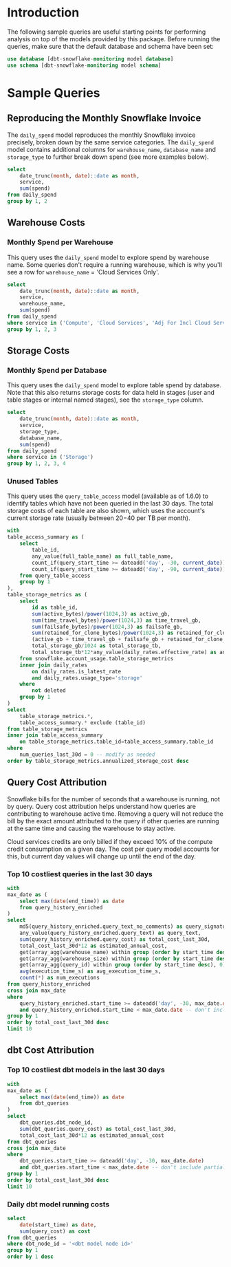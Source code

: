 # Introduction

The following sample queries are useful starting points for performing analysis on top of the models provided by this package. Before running the queries, make sure that the default database and schema have been set:

```sql
use database [dbt-snowflake-monitoring model database]
use schema [dbt-snowflake-monitoring model schema]
```

# Sample Queries

## Reproducing the Monthly Snowflake Invoice
The `daily_spend` model reproduces the monthly Snowflake invoice precisely, broken down by the same service categories. The `daily_spend` model contains additional columns for `warehouse_name`, `database_name` and `storage_type` to further break down spend (see more examples below).

```sql
select
    date_trunc(month, date)::date as month,
    service,
    sum(spend)
from daily_spend
group by 1, 2
```

## Warehouse Costs

### Monthly Spend per Warehouse
This query uses the `daily_spend` model to explore spend by warehouse name. Some queries don't require a running warehouse, which is why you'll see a row for `warehouse_name` = 'Cloud Services Only'.

```sql
select
    date_trunc(month, date)::date as month,
    service,
    warehouse_name,
    sum(spend)
from daily_spend
where service in ('Compute', 'Cloud Services', 'Adj For Incl Cloud Services')
group by 1, 2, 3
```

## Storage Costs

### Monthly Spend per Database
This query uses the `daily_spend` model to explore table spend by database. Note that this also returns storage costs for data held in stages (user and table stages or internal named stages), see the `storage_type` column.

```sql
select
    date_trunc(month, date)::date as month,
    service,
    storage_type,
    database_name,
    sum(spend)
from daily_spend
where service in ('Storage')
group by 1, 2, 3, 4
```

### Unused Tables
This query uses the `query_table_access` model (available as of 1.6.0) to identify tables which have not been queried in the last 30 days. The total storage costs of each table are also shown, which uses the account's current storage rate (usually between $20-$40 per TB per month).

```sql
with
table_access_summary as (
    select
        table_id,
        any_value(full_table_name) as full_table_name,
        count_if(query_start_time >= dateadd('day', -30, current_date)) as num_queries_last_30d,
        count_if(query_start_time >= dateadd('day', -90, current_date)) as num_queries_last_90d
    from query_table_access
    group by 1
),
table_storage_metrics as (
    select
        id as table_id,
        sum(active_bytes)/power(1024,3) as active_gb,
        sum(time_travel_bytes)/power(1024,3) as time_travel_gb,
        sum(failsafe_bytes)/power(1024,3) as failsafe_gb,
        sum(retained_for_clone_bytes)/power(1024,3) as retained_for_clone_gb,
        (active_gb + time_travel_gb + failsafe_gb + retained_for_clone_gb) as total_storage_gb,
        total_storage_gb/1024 as total_storage_tb,
        total_storage_tb*12*any_value(daily_rates.effective_rate) as annualized_storage_cost
    from snowflake.account_usage.table_storage_metrics
    inner join daily_rates
        on daily_rates.is_latest_rate
        and daily_rates.usage_type='storage'
    where
        not deleted
    group by 1
)
select
    table_storage_metrics.*,
    table_access_summary.* exclude (table_id)
from table_storage_metrics
inner join table_access_summary
    on table_storage_metrics.table_id=table_access_summary.table_id
where
    num_queries_last_30d = 0 -- modify as needed
order by table_storage_metrics.annualized_storage_cost desc
```

## Query Cost Attribution
Snowflake bills for the number of seconds that a warehouse is running, not by query. Query cost attribution helps understand how queries are contributing to warehouse active time. Removing a query will not reduce the bill by the exact amount attributed to the query if other queries are running at the same time and causing the warehouse to stay active.

Cloud services credits are only billed if they exceed 10% of the compute credit consumption on a given day. The cost per query model accounts for this, but current day values will change up until the end of the day.


### Top 10 costliest queries in the last 30 days

```sql
with
max_date as (
    select max(date(end_time)) as date
    from query_history_enriched
)
select
    md5(query_history_enriched.query_text_no_comments) as query_signature,
    any_value(query_history_enriched.query_text) as query_text,
    sum(query_history_enriched.query_cost) as total_cost_last_30d,
    total_cost_last_30d*12 as estimated_annual_cost,
    get(array_agg(warehouse_name) within group (order by start_time desc), 0)::string as latest_warehouse_name,
    get(array_agg(warehouse_size) within group (order by start_time desc), 0)::string as latest_warehouse_size,
    get(array_agg(query_id) within group (order by start_time desc), 0)::string as latest_query_id,
    avg(execution_time_s) as avg_execution_time_s,
    count(*) as num_executions
from query_history_enriched
cross join max_date
where
    query_history_enriched.start_time >= dateadd('day', -30, max_date.date)
    and query_history_enriched.start_time < max_date.date -- don't include partial day of data
group by 1
order by total_cost_last_30d desc
limit 10
```

## dbt Cost Attribution

### Top 10 costliest dbt models in the last 30 days

```sql
with
max_date as (
    select max(date(end_time)) as date
    from dbt_queries
)
select
    dbt_queries.dbt_node_id,
    sum(dbt_queries.query_cost) as total_cost_last_30d,
    total_cost_last_30d*12 as estimated_annual_cost
from dbt_queries
cross join max_date
where
    dbt_queries.start_time >= dateadd('day', -30, max_date.date)
    and dbt_queries.start_time < max_date.date -- don't include partial day of data
group by 1
order by total_cost_last_30d desc
limit 10
```

### Daily dbt model running costs

```sql
select
    date(start_time) as date,
    sum(query_cost) as cost
from dbt_queries
where dbt_node_id = '<dbt model node id>'
group by 1
order by 1 desc
```
